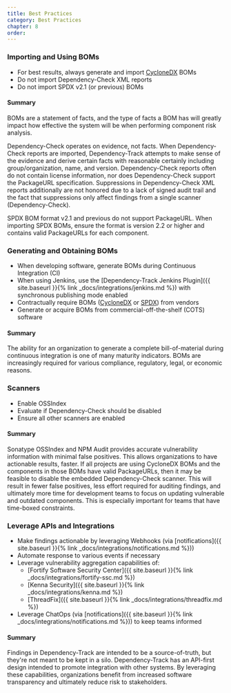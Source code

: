 ```yaml
---
title: Best Practices
category: Best Practices
chapter: 8
order: 
---
```


### Importing and Using BOMs
* For best results, always generate and import [CycloneDX](https://cyclonedx.org) BOMs
* Do not import Dependency-Check XML reports
* Do not import SPDX v2.1 (or previous) BOMs

#### Summary
BOMs are a statement of facts, and the type of facts a BOM has will greatly impact
how effective the system will be when performing component risk analysis.

Dependency-Check operates on evidence, not facts. When Dependency-Check reports are
imported, Dependency-Track attempts to make sense of the evidence and derive certain facts
with reasonable certainly including group/organization, name, and version. Dependency-Check
reports often do not contain license information, nor does Dependency-Check support the
PackageURL specification. Suppressions in Dependency-Check XML reports additionally are not
honored due to a lack of signed audit trail and the fact that suppressions only affect
findings from a single scanner (Dependency-Check).

SPDX BOM format v2.1 and previous do not support PackageURL. When importing SPDX BOMs, 
ensure the format is version 2.2 or higher and contains valid PackageURLs for each component.

### Generating and Obtaining BOMs
* When developing software, generate BOMs during Continuous Integration (CI)
* When using Jenkins, use the [Dependency-Track Jenkins Plugin]({{ site.baseurl }}{% link _docs/integrations/jenkins.md %}) with synchronous publishing mode enabled
* Contractually require BOMs ([CycloneDX](https://cyclonedx.org) or [SPDX](https://spdx.org)) from vendors
* Generate or acquire BOMs from commercial-off-the-shelf (COTS) software

#### Summary
The ability for an organization to generate a complete bill-of-material during continuous 
integration is one of many maturity indicators. BOMs are increasingly required for various
compliance, regulatory, legal, or economic reasons.

### Scanners
* Enable OSSIndex
* Evaluate if Dependency-Check should be disabled
* Ensure all other scanners are enabled

#### Summary
Sonatype OSSIndex and NPM Audit provides accurate vulnerability information with minimal false positives. 
This allows organizations to have actionable results, faster. If all projects are using CycloneDX BOMs and the
components in those BOMs have valid PackageURLs, then it may be feasible to disable the embedded
Dependency-Check scanner. This will result in fewer false positives, less effort required for auditing
findings, and ultimately more time for development teams to focus on updating vulnerable and outdated 
components. This is especially important for teams that have time-boxed constraints.

### Leverage APIs and Integrations
* Make findings actionable by leveraging Webhooks (via [notifications]({{ site.baseurl }}{% link _docs/integrations/notifications.md %}))
* Automate response to various events if necessary
* Leverage vulnerability aggregation capabilities of:
    * [Fortify Software Security Center]({{ site.baseurl }}{% link _docs/integrations/fortify-ssc.md %})
    * [Kenna Security]({{ site.baseurl }}{% link _docs/integrations/kenna.md %})
    * [ThreadFix]({{ site.baseurl }}{% link _docs/integrations/threadfix.md %})
* Leverage ChatOps (via [notifications]({{ site.baseurl }}{% link _docs/integrations/notifications.md %})) to keep teams informed

#### Summary
Findings in Dependency-Track are intended to be a source-of-truth, but they're not meant to be kept
in a silo. Dependency-Track has an API-first design intended to promote integration with other systems.
By leveraging these capabilities, organizations benefit from increased software transparency and ultimately 
reduce risk to stakeholders.